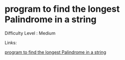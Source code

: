 # program to find the longest Palindrome in a string

Difficulty Level : Medium

Links:

[program to find the longest Palindrome in a string](https://www.geeksforgeeks.org/problems/longest-palindrome-in-a-string3411/1)